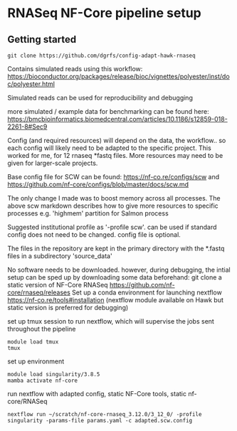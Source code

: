 # RNASeq NF-Core pipeline setup

## Getting started
```
git clone https://github.com/dgrfs/config-adapt-hawk-rnaseq
```

Contains simulated reads using this workflow: https://bioconductor.org/packages/release/bioc/vignettes/polyester/inst/doc/polyester.html

Simulated reads can be used for reproducibility and debugging

more simulated / example data for benchmarking can be found here:
https://bmcbioinformatics.biomedcentral.com/articles/10.1186/s12859-018-2261-8#Sec9


Config (and required resources) will depend on the data, the workflow.. so each config will likely need to be adapted to the specific project. This worked for me, for 12 rnaseq *fastq files. More resources may need to be given for larger-scale projects.

Base config file for SCW can be found:
https://nf-co.re/configs/scw
and
https://github.com/nf-core/configs/blob/master/docs/scw.md

The only change I made was to boost memory across all processes. The above scw markdown describes how to give more resources to specific processes e.g. 'highmem' partition for Salmon process

Suggested institutional profile as '-profile scw'. can be used if standard config does not need to be changed. config file is optional.

The files in the repository are kept in the primary directory with the *.fastq files in a subdirectory 'source_data'

No software needs to be downloaded. however, during debugging, the intial setup can be sped up by downloading some data beforehand:
git clone a static version of NF-Core RNASeq https://github.com/nf-core/rnaseq/releases
Set up a conda environment for launching nextflow https://nf-co.re/tools#installation (nextflow module available on Hawk but static version is preferred for debugging)

set up tmux session to run nextflow, which will supervise the jobs sent throughout the pipeline

```
module load tmux
tmux
```

set up environment
```
module load singularity/3.8.5
mamba activate nf-core
```

run nextflow with adapted config, static NF-Core tools, static nf-core/RNASeq
```
nextflow run ~/scratch/nf-core-rnaseq_3.12.0/3_12_0/ -profile singularity -params-file params.yaml -c adapted.scw.config
```
